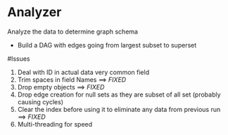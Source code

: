# Analyzer
Analyze the data to determine graph schema

- Build a DAG with edges going from largest subset to superset


#Issues

 
1.  Deal with ID in actual data very common field
2.  Trim spaces in field Names ==> _FIXED_ 
3.  Drop empty objects ==> _FIXED_
4.  Drop edge creation for null sets as they are subset of all set (probably causing cycles)
5.  Clear the index before using it to eliminate any data from previous run ==> _FIXED_
6.  Multi-threading for speed
